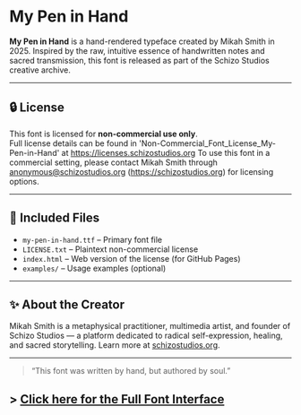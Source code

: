 # My Pen in Hand

**My Pen in Hand** is a hand-rendered typeface created by Mikah Smith in 2025. Inspired by the raw, intuitive essence of handwritten notes and sacred transmission, this font is released as part of the Schizo Studios creative archive.

---

## 🔒 License

This font is licensed for **non-commercial use only**.  
Full license details can be found in 'Non-Commercial_Font_License_My-Pen-in-Hand' at https://licenses.schizostudios.org
To use this font in a commercial setting, please contact Mikah Smith through anonymous@schizostudios.org (https://schizostudios.org) for licensing options.

---

## 📂 Included Files

- `my-pen-in-hand.ttf` – Primary font file  
- `LICENSE.txt` – Plaintext non-commercial license  
- `index.html` – Web version of the license (for GitHub Pages)  
- `examples/` – Usage examples (optional)

---

## ✨ About the Creator

Mikah Smith is a metaphysical practitioner, multimedia artist, and founder of Schizo Studios — a platform dedicated to radical self-expression, healing, and sacred storytelling. Learn more at [schizostudios.org](https://schizostudios.org).

---

> “This font was written by hand, but authored by soul.”

## > [Click here for the Full Font Interface](index.html)
